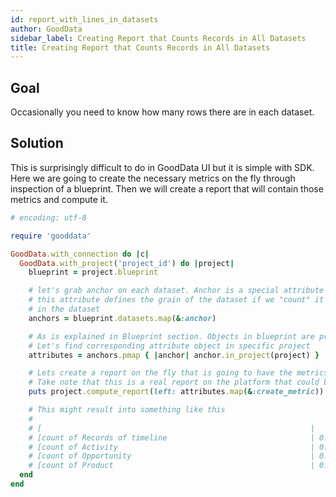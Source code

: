 ```yaml
---
id: report_with_lines_in_datasets
author: GoodData
sidebar_label: Creating Report that Counts Records in All Datasets
title: Creating Report that Counts Records in All Datasets
---
```


Goal
-------

Occasionally you need to know how many rows there are in each dataset.

Solution
--------

This is surprisingly difficult to do in GoodData UI but it is simple
with SDK. Here we are going to create the necessary metrics on the fly
through inspection of a blueprint. Then we will create a report that
will contain those metrics and compute it.


```ruby
# encoding: utf-8

require 'gooddata'

GoodData.with_connection do |c|
  GoodData.with_project('project_id') do |project|
    blueprint = project.blueprint

    # let's grab anchor on each dataset. Anchor is a special attribute on each dataset
    # this attribute defines the grain of the dataset if we "count" it we will get the number of lines
    # in the dataset
    anchors = blueprint.datasets.map(&:anchor)

    # As is explained in Blueprint section. Objects in blueprint are project agnostic.
    # Let's find corresponding attribute object in specific project
    attributes = anchors.pmap { |anchor| anchor.in_project(project) }

    # Lets create a report on the fly that is going to have the metrics in the rows
    # Take note that this is a real report on the platform that could be saved and alter reused
    puts project.compute_report(left: attributes.map(&:create_metric))

    # This might result into something like this
    #
    # [                                                            |   Values   ]
    # [count of Records of timeline                                | 0.7306E4   ]
    # [count of Activity                                           | 0.61496E6  ]
    # [count of Opportunity                                        | 0.85171E6  ]
    # [count of Product                                            | 0.5E1      ]
  end
end
```
